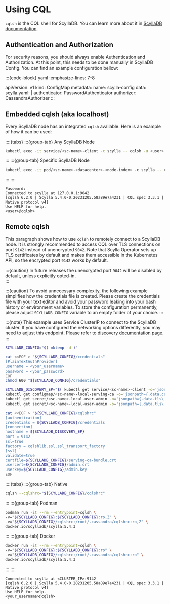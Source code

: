 # Using CQL

`cqlsh` is the CQL shell for ScyllaDB. You can learn more about it in [ScyllaDB documentation](https://opensource.docs.scylladb.com/stable/cql/cqlsh.html).

## Authentication and Authorization

For security reasons, you should always enable Authentication and Authorization.
At this point, this needs to be done manually in ScyllaDB Config.
You can find an example configuration bellow:

:::{code-block} yaml
   :emphasize-lines: 7-8

apiVersion: v1
kind: ConfigMap
metadata:
  name: scylla-config
data:
  scylla.yaml: |
    authenticator: PasswordAuthenticator
    authorizer: CassandraAuthorizer
:::

## Embedded cqlsh (aka localhost)

Every ScyllaDB node has an integrated `cqlsh` available. Here is an example of how it can be used:


::::{tabs}
:::{group-tab} Any ScyllaDB Node
```bash
kubectl exec -it service/<sc-name>-client -c scylla -- cqlsh -u <user>
```
:::
:::{group-tab} Specific ScyllaDB Node
```bash
kubectl exec -it pod/<sc-name>-<datacenter>-<node-index> -c scylla -- cqlsh -u <user>
```
:::
::::

```text
Password: 
Connected to scylla at 127.0.0.1:9042
[cqlsh 6.2.0 | Scylla 5.4.0-0.20231205.58a89e7a4231 | CQL spec 3.3.1 | Native protocol v4]
Use HELP for help.
<user>@cqlsh>
```

## Remote cqlsh

This paragraph shows how to use `cqlsh` to remotely connect to a ScyllaDB node.
It is strongly recommended to access CQL over TLS connections on port `9142` instead of unencrypted `9042`.
Note that Scylla Operator sets up TLS certificates by default and makes them accessible in the Kubernetes API,
so the encrypted port `9142` works by default.

:::{caution}
In future releases the unencrypted port `9042` will be disabled by default, unless explicitly opted-in.  
:::

:::{caution}
To avoid unnecessary complexity, the following example simplifies how the credentials file is created.
Please create the credentials file with your text editor and avoid your password leaking into your bash history or environment variables.
To store the configuration permanently, please adjust `SCYLLADB_CONFIG` variable to an empty folder of your choice. 
:::

:::{note}
This example uses Service ClusterIP to connect to the ScyllaDB cluster. If you have configured the networking options differently,
you may need to adjust this endpoint. Please refer to [discovery documentation page](./discovery.md).
:::

```bash
SCYLLADB_CONFIG="$( mktemp -d )" 

cat <<EOF > "${SCYLLADB_CONFIG}/credentials"
[PlainTextAuthProvider]
username = <your_username>
password = <your_password>
EOF
chmod 600 "${SCYLLADB_CONFIG}/credentials"

SCYLLADB_DISCOVERY_EP="$( kubectl get service/<sc-name>-client -o='jsonpath={.spec.clusterIP}' )"
kubectl get configmap/<sc-name>-local-serving-ca -o='jsonpath={.data.ca-bundle\.crt}' > "${SCYLLADB_CONFIG}/serving-ca-bundle.crt"
kubectl get secret/<sc-name>-local-user-admin -o='jsonpath={.data.tls\.crt}' | base64 -d > "${SCYLLADB_CONFIG}/admin.crt"
kubectl get secret/<sc-name>-local-user-admin -o='jsonpath={.data.tls\.key}' | base64 -d > "${SCYLLADB_CONFIG}/admin.key"

cat <<EOF > "${SCYLLADB_CONFIG}/cqlshrc"
[authentication]
credentials = ${SCYLLADB_CONFIG}/credentials
[connection]
hostname = ${SCYLLADB_DISCOVERY_EP}
port = 9142
ssl=true
factory = cqlshlib.ssl.ssl_transport_factory
[ssl]
validate=true
certfile=${SCYLLADB_CONFIG}/serving-ca-bundle.crt
usercert=${SCYLLADB_CONFIG}/admin.crt
userkey=${SCYLLADB_CONFIG}/admin.key
EOF
```


::::{tabs}
:::{group-tab} Native
```bash
cqlsh --cqlshrc="${SCYLLADB_CONFIG}/cqlshrc"
```
:::
:::{group-tab} Podman
```bash
podman run -it --rm --entrypoint=cqlsh \
-v="${SCYLLADB_CONFIG}:${SCYLLADB_CONFIG}:ro,Z" \
-v="${SCYLLADB_CONFIG}/cqlshrc:/root/.cassandra/cqlshrc:ro,Z" \
docker.io/scylladb/scylla:5.4.3
```
:::
:::{group-tab} Docker
```bash
docker run -it --rm --entrypoint=cqlsh \
-v="${SCYLLADB_CONFIG}:${SCYLLADB_CONFIG}:ro" \
-v="${SCYLLADB_CONFIG}/cqlshrc:/root/.cassandra/cqlshrc:ro" \
docker.io/scylladb/scylla:5.4.3
```
:::
::::

```text
Connected to scylla at <CLUSTER_IP>:9142
[cqlsh 6.2.0 | Scylla 5.4.0-0.20231205.58a89e7a4231 | CQL spec 3.3.1 | Native protocol v4]
Use HELP for help.
<your_username>@cqlsh> 
```
